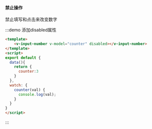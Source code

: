 #### 禁止操作

禁止填写和点击来改变数字

:::demo 添加disabled属性
```html
<template>
    <v-input-number v-model="counter" disabled></v-input-number>
</template>
<script>
export default {
  data(){
    return {
      counter:3
    }
  },
  watch: {
    counter(val) {
      console.log(val);
    }
  }
}
</script>
```
:::


